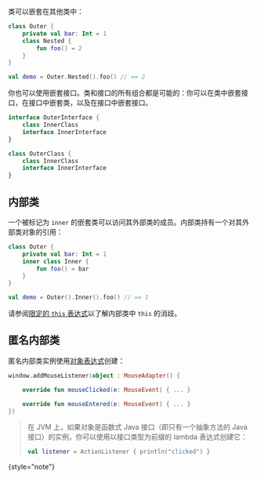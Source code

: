 [//]: # (title: 嵌套类和内部类)

类可以嵌套在其他类中：

```kotlin
class Outer {
    private val bar: Int = 1
    class Nested {
        fun foo() = 2
    }
}

val demo = Outer.Nested().foo() // == 2
```

你也可以使用嵌套接口。类和接口的所有组合都是可能的：你可以在类中嵌套接口，在接口中嵌套类，以及在接口中嵌套接口。

```kotlin
interface OuterInterface {
    class InnerClass
    interface InnerInterface
}

class OuterClass {
    class InnerClass
    interface InnerInterface
}
```

## 内部类

一个被标记为 `inner` 的嵌套类可以访问其外部类的成员。内部类持有一个对其外部类对象的引用：

```kotlin
class Outer {
    private val bar: Int = 1
    inner class Inner {
        fun foo() = bar
    }
}

val demo = Outer().Inner().foo() // == 1
```

请参阅[限定的 `this` 表达式](this-expressions.md)以了解内部类中 `this` 的消歧。

## 匿名内部类

匿名内部类实例使用[对象表达式](object-declarations.md#object-expressions)创建：

```kotlin
window.addMouseListener(object : MouseAdapter() {

    override fun mouseClicked(e: MouseEvent) { ... }

    override fun mouseEntered(e: MouseEvent) { ... }
})
```

> 在 JVM 上，如果对象是函数式 Java 接口（即只有一个抽象方法的 Java 接口）的实例，你可以使用以接口类型为前缀的 lambda 表达式创建它：
>
>```kotlin
> val listener = ActionListener { println("clicked") }
> ```
>
{style="note"}